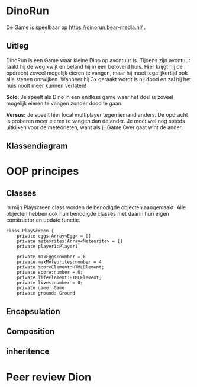 DinoRun
===

De Game is speelbaar op https://dinorun.bear-media.nl/ .

Uitleg
---

DinoRun is een Game waar kleine Dino op avontuur is. Tijdens zijn avontuur raakt hij de weg kwijt en beland hij in een betoverd huis. Hier krijgt hij de opdracht zoveel mogelijk eieren te vangen, maar hij moet tegelijkertijd ook alle stenen ontwijken. Wanneer hij 3x geraakt wordt is hij dood en zal hij het huis nooit meer kunnen verlaten!

**Solo:**
Je speelt als Dino in een endless game waar het doel is zoveel mogelijk eieren te vangen zonder dood te gaan.

**Versus:** 
Je speelt hier local multiplayer tegen iemand anders. De opdracht is proberen meer eieren te vangen dan de ander. Je moet wel nog steeds uitkijken voor de meteorieten, want als jij Game Over gaat wint de ander.

Klassendiagram
---

OOP principes
===

Classes
---
In mijn Playscreen class worden de benodigde objecten aangemaakt. Alle objecten hebben ook hun benodigde classes met daarin hun eigen constructor en update functie.

```
class PlayScreen {
    private eggs:Array<Egg> = []
    private meteorites:Array<Meteorite> = []
    private player1:Player1
    
    private maxEggs:number = 8
    private maxMeteorites:number = 4
    private scoreElement:HTMLElement;
    private score:number = 0;
    private lifeElement:HTMLElement;
    private lives:number = 0;
    private game: Game
    private ground: Ground
```


Encapsulation
---

Composition
---

inheritence
---

Peer review Dion
===

